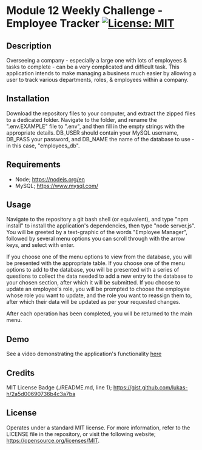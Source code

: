 # Module 12 Weekly Challenge - Employee Tracker [![License: MIT](https://img.shields.io/badge/License-MIT-yellow.svg)](https://opensource.org/licenses/MIT)

## Description

Overseeing a company - especially a large one with lots of employees & tasks to complete - can be a very complicated and difficult task. This application intends to make managing a business much easier by allowing a user to track various departments, roles, & employees within a company.

## Installation

Download the repository files to your computer, and extract the zipped files to a dedicated folder. Navigate to the folder, and rename the ".env.EXAMPLE" file to ".env", and then fill in the empty strings with the appropriate details. DB_USER should contain your MySQL username, DB_PASS your password, and DB_NAME the name of the database to use - in this case, "employees_db".

## Requirements

- Node; https://nodejs.org/en
- MySQL; https://www.mysql.com/

## Usage

Navigate to the repository a git bash shell (or equivalent), and type "npm install" to install the application's dependencies, then type "node server.js". You will be greeted by a text-graphic of the words "Employee Manager", followed by several menu options you can scroll through with the arrow keys, and select with enter.

If you choose one of the menu options to view from the database, you will be presented with the appropriate table. If you choose one of the menu options to add to the database, you will be presented with a series of questions to collect the data needed to add a new entry to the database to your chosen section, after which it will be submitted. If you choose to update an employee's role, you will be prompted to choose the employee whose role you want to update, and the role you want to reassign them to, after which their data will be updated as per your requested changes.

After each operation has been completed, you will be returned to the main menu.

## Demo

See a video demonstrating the application's functionality [here](https://drive.google.com/file/d/12SnqiEOu8HYwEJH0NTcpslRvM-v49KRt/view?usp=sharing)

## Credits

MIT License Badge (./README.md, line 1);
https://gist.github.com/lukas-h/2a5d00690736b4c3a7ba

## License

Operates under a standard MIT license. For more information, refer to the LICENSE file in the repository, or visit the following website; https://opensource.org/licenses/MIT.
